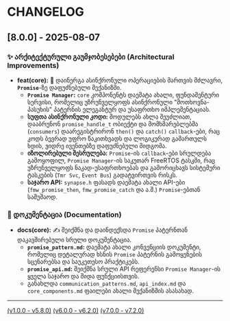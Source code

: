 # CHANGELOG

## [8.0.0] - 2025-08-07

### ✨ არქიტექტურული გაუმჯობესებები (Architectural Improvements)

- **feat(core):** 🚀 დაინერგა ასინქრონული ოპერაციების მართვის მძლავრი, **`Promise`**-ზე დაფუძნებული მექანიზმი.
  - **`Promise Manager`:** `core` კომპონენტს დაემატა ახალი, ფუნდამენტური სერვისი, რომელიც უზრუნველყოფს ასინქრონული "მოთხოვნა-პასუხის" პატერნის ელეგანტურ და უსაფრთხო იმპლემენტაციას.
  - **სუფთა ასინქრონული კოდი:** მოდულებს ახლა შეუძლიათ, დააბრუნონ `promise_handle_t` ობიექტი და მომხმარებლებმა (`consumers`) დაარეგისტრირონ `then()` და `catch()` `callback`-ები, რაც კოდს ბევრად უფრო წაკითხვადს და ლოგიკურად გამართულს ხდის, ვიდრე ივენთებზე დაფუძნებული მიდგომა.
  - **იზოლირებული შესრულება:** `Promise`-ის `callback`-ები სრულდება გამოყოფილ, `Promise Manager`-ის საკუთარ FreeRTOS ტასკში, რაც უზრუნველყოფს ნაკად-უსაფრთხოებას და გამორიცხავს სისტემური ტასკების (`Tmr Svc`, `Event Bus`) გადატვირთვის რისკს.
  - **საჯარო API:** `synapse.h` ფასადს დაემატა ახალი API-ები (`fmw_promise_then`, `fmw_promise_catch` და ა.შ.) `Promise`-ებთან სამუშაოდ.

### 📄 დოკუმენტაცია (Documentation)

- **docs(core):** ✍️ შეიქმნა და დაინდექსდა `Promise` პატერნთან დაკავშირებული სრული დოკუმენტაცია.
  - **`promise_pattern.md`:** დაემატა ახალი კონვენციის დოკუმენტი, რომელიც დეტალურად ხსნის `Promise` პატერნის გამოყენების სცენარებსა და საუკეთესო პრაქტიკებს.
  - **`promise_api.md`:** შეიქმნა სრული API რეფერენსი `Promise Manager`-ის ყველა საჯარო და შიდა ფუნქციისთვის.
  - განახლდა `communication_patterns.md`, `api_index.md` და `core_components.md` ფაილები ახალი მექანიზმის ასასახად.

---
[(v1.0.0 - v5.8.0)](docs/changelog/v5.md)
[(v6.0.0 - v6.2.0)](docs/changelog/v6.md)
[(v7.0.0 - v7.2.0)](docs/changelog/v7.md)

